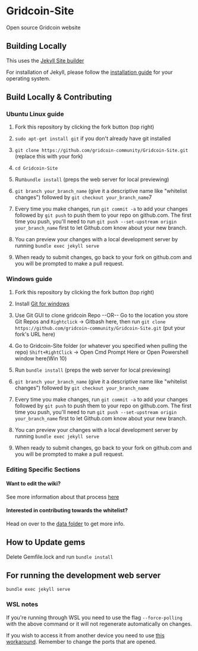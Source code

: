 # Gridcoin-Site

Open source Gridcoin website

## Building Locally

This uses the [Jekyll Site builder](https://jekyllrb.com)

For installation of Jekyll, please follow the [installation guide](https://jekyllrb.com/docs/installation/) for your operating system.

## Build Locally & Contributing

### Ubuntu Linux guide

1. Fork this repository by clicking the fork button (top right)

2. `sudo apt-get install git` if you don't already have git installed

3. `git clone https://github.com/gridcoin-community/Gridcoin-Site.git`
 (replace this with your fork)

4. `cd Gridcoin-Site`

5. Run`bundle install` (preps the web server for local previewing)

6. `git branch your_branch_name` (give it a descriptive name like "whitelist changes") followed by `git checkout your_branch_name`7

7. Every time you make changes, run `git commit -a` to add your changes followed by `git push` to push them to your repo on github.com. The first time you push, you'll need to run `git push --set-upstream origin your_branch_name` first to let Github.com know about your new branch.

8. You can preview your changes with a local development server by running `bundle exec jekyll serve`

9. When ready to submit changes, go back to your fork on github.com and you will be prompted to make a pull request.

### Windows guide

1. Fork this repository by clicking the fork button (top right)

2. Install [Git for windows](https://git-scm.com/downloads)

3. Use Git GUI to clone gridcoin Repo   --OR-- Go to the location you store Git Repos and `Rightclick` -> Gitbash here, then run  `git clone https://github.com/gridcoin-community/Gridcoin-Site.git` (put your fork's URL here)

4. Go to Gridcoin-Site folder (or whatever you specified when pulling the repo) `Shift+RightClick` -> Open Cmd Prompt Here or Open Powershell window here(Win 10)

5. Run `bundle install` (preps the web server for local previewing)

6. `git branch your_branch_name` (give it a descriptive name like "whitelist changes") followed by `git checkout your_branch_name`

7. Every time you make changes, run `git commit -a` to add your changes followed by `git push` to push them to your repo on github.com. The first time you push, you'll need to run `git push --set-upstream origin your_branch_name` first to let Github.com know about your new branch.

8. You can preview your changes with a local development server by running `bundle exec jekyll serve`

9. When ready to submit changes, go back to your fork on github.com and you will be prompted to make a pull request.

### Editing Specific Sections

#### Want to edit the wiki?

See more information about that process [here](https://gridcoin.us/wiki/wiki-editing)

#### Interested in contributing towards the whitelist?

Head on over to the [data folder](_data/) to get more info.

## How to Update gems

Delete Gemfile.lock and run `bundle install`

## For running the development web server

```sh
bundle exec jekyll serve
```

### WSL notes

If you're running through WSL you need to use the flag `--force-polling` with the above command or it will not regenerate automatically on changes.

If you wish to access it from another device you need to use [this workaround](https://github.com/microsoft/WSL/issues/4150#issuecomment-504209723). Remember to change the ports that are opened.
